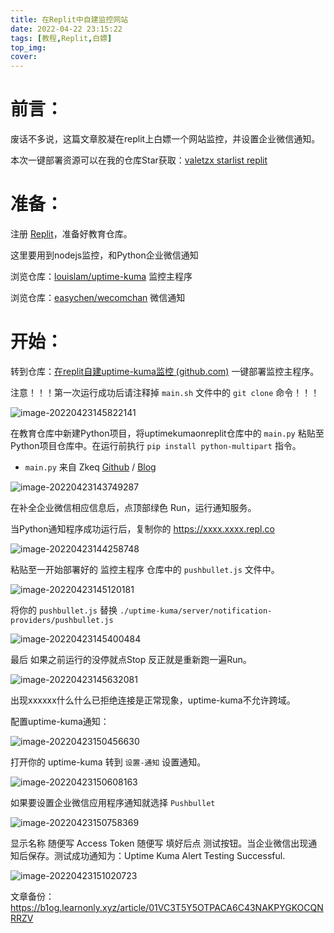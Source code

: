 ```yaml
---
title: 在Replit中自建监控网站
date: 2022-04-22 23:15:22
tags: [教程,Replit,白嫖]
top_img: 
cover: 
---
```


# 前言：

废话不多说，这篇文章胶凝在replit上白嫖一个网站监控，并设置企业微信通知。

本次一键部署资源可以在我的仓库Star获取：[valetzx starlist replit ](https://github.com/stars/valetzx/lists/replit)

# 准备：

注册 [Replit](https://replit.com/)，准备好教育仓库。

这里要用到nodejs监控，和Python企业微信通知

浏览仓库：[louislam/uptime-kuma](https://github.com/louislam/uptime-kuma) 监控主程序

浏览仓库：[easychen/wecomchan](https://github.com/easychen/wecomchan) 微信通知

# 开始：

转到仓库：[在replit自建uptime-kuma监控 (github.com)](https://github.com/valetzx/uptimekumaonreplit) 一键部署监控主程序。

注意！！！第一次运行成功后请注释掉 `main.sh` 文件中的 `git clone` 命令！！！

![image-20220423145822141](https://img.pighog.repl.co/2022/04/image-20220423145822141.png)

在教育仓库中新建Python项目，将uptimekumaonreplit仓库中的 `main.py` 粘贴至Python项目仓库中。在运行前执行 `pip install python-multipart` 指令。

-  `main.py` 来自 Zkeq [Github](https://github.com/zkeq) / [Blog](https://icodeq.com/)

![image-20220423143749287](https://img.pighog.repl.co/2022/04/image-20220423143749287.png)

在补全企业微信相应信息后，点顶部绿色 Run，运行通知服务。

当Python通知程序成功运行后，复制你的 https://xxxx.xxxx.repl.co

![image-20220423144258748](https://img.pighog.repl.co/2022/04/image-20220423144258748.png)

粘贴至一开始部署好的 监控主程序 仓库中的 `pushbullet.js` 文件中。

![image-20220423145120181](https://img.pighog.repl.co/2022/04/image-20220423145120181.png)

将你的 `pushbullet.js` 替换 `./uptime-kuma/server/notification-providers/pushbullet.js` 

![image-20220423145400484](https://img.pighog.repl.co/2022/04/image-20220423145400484.png)

最后 如果之前运行的没停就点Stop 反正就是重新跑一遍Run。

![image-20220423145632081](https://img.pighog.repl.co/2022/04/image-20220423145632081.png)

出现xxxxxx什么什么已拒绝连接是正常现象，uptime-kuma不允许跨域。

配置uptime-kuma通知：

![image-20220423150456630](https://img.pighog.repl.co/2022/04/image-20220423150456630.png)

打开你的 uptime-kuma 转到 `设置-通知` 设置通知。

![image-20220423150608163](https://img.pighog.repl.co/2022/04/image-20220423150608163.png)

如果要设置企业微信应用程序通知就选择 `Pushbullet` 

![image-20220423150758369](https://img.pighog.repl.co/2022/04/image-20220423150758369.png)

显示名称 随便写 Access Token 随便写 填好后点 测试按钮。当企业微信出现通知后保存。测试成功通知为：Uptime Kuma Alert Testing Successful.

![image-20220423151020723](https://img.pighog.repl.co/2022/04/image-20220423151020723.png)

文章备份：https://b1og.learnonly.xyz/article/01VC3T5Y5OTPACA6C43NAKPYGKOCQNRRZV
